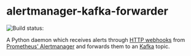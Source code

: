 # alertmanager-kafka-forwarder

![Build status:](https://github.com/insani4c/alertmanager-kafka-forwarder/actions/workflows/docker-image.yml/badge.svg)

A Python daemon which receives alerts through [HTTP webhooks](https://prometheus.io/docs/alerting/configuration/#webhook-receiver-%3Cwebhook_config%3E) from [Prometheus' Alertmanager](https://github.com/prometheus/alertmanager) and forwards them to an [Kafka](https://kafka.apache.org/) topic.
